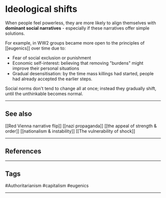 # Ideological shifts
When people feel powerless, they are more likely to align themselves with **dominant social narratives** - especially if these narratives offer simple solutions.

For example, in WW2 groups became more open to the principles of [[eugenics]] over time due to:
- Fear of social exclusion or punishment
- Economic self-interest: believing that removing "burdens" might improve their personal situations
- Gradual desensitisation: by the time mass killings had started, people had already accepted the earlier steps.

Social norms don't tend to change all at once; instead they gradually shift, until the unthinkable becomes normal.

---
## See also

[[Red Vienna narrative flip]]
[[nazi propaganda]]
[[the appeal of strength & order]]
[[nationalism & instability]]
[[The vulnerability of shock]]

---
## References

---
## Tags

#Authoritarianism #capitalism #eugenics 

---


